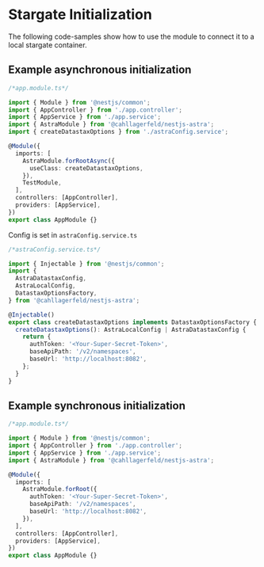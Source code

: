 # Stargate Initialization

The following code-samples show how to use the module to connect it to a local stargate container.

## Example asynchronous initialization

```ts
/*app.module.ts*/

import { Module } from '@nestjs/common';
import { AppController } from './app.controller';
import { AppService } from './app.service';
import { AstraModule } from '@cahllagerfeld/nestjs-astra';
import { createDatastaxOptions } from './astraConfig.service';

@Module({
  imports: [
    AstraModule.forRootAsync({
      useClass: createDatastaxOptions,
    }),
    TestModule,
  ],
  controllers: [AppController],
  providers: [AppService],
})
export class AppModule {}
```

Config is set in `astraConfig.service.ts`

```ts
/*astraConfig.service.ts*/

import { Injectable } from '@nestjs/common';
import {
  AstraDatastaxConfig,
  AstraLocalConfig,
  DatastaxOptionsFactory,
} from '@cahllagerfeld/nestjs-astra';

@Injectable()
export class createDatastaxOptions implements DatastaxOptionsFactory {
  createDatastaxOptions(): AstraLocalConfig | AstraDatastaxConfig {
    return {
      authToken: '<Your-Super-Secret-Token>',
      baseApiPath: '/v2/namespaces',
      baseUrl: 'http://localhost:8082',
    };
  }
}
```

## Example synchronous initialization

```ts
/*app.module.ts*/

import { Module } from '@nestjs/common';
import { AppController } from './app.controller';
import { AppService } from './app.service';
import { AstraModule } from '@cahllagerfeld/nestjs-astra';

@Module({
  imports: [
    AstraModule.forRoot({
      authToken: '<Your-Super-Secret-Token>',
      baseApiPath: '/v2/namespaces',
      baseUrl: 'http://localhost:8082',
    }),
  ],
  controllers: [AppController],
  providers: [AppService],
})
export class AppModule {}
```
